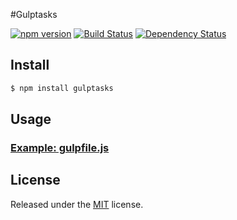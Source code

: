 #Gulptasks

[![npm version](https://img.shields.io/npm/v/gulptasks.svg?style=flat)](https://www.npmjs.com/package/gulptasks)
[![Build Status](https://img.shields.io/travis/blivesta/gulptasks/master.svg?style=flat)](https://travis-ci.org/blivesta/gulptasks)
[![Dependency Status](https://david-dm.org/blivesta/gulptasks.svg)](https://david-dm.org/blivesta/gulptasks)


## Install

```bash
$ npm install gulptasks
```

## Usage

### [Example: gulpfile.js](https://gist.github.com/blivesta/1cbbdbd2204048234688)

## License
Released under the [MIT](https://github.com/blivesta/gulptasks/blob/master/LICENSE) license.
